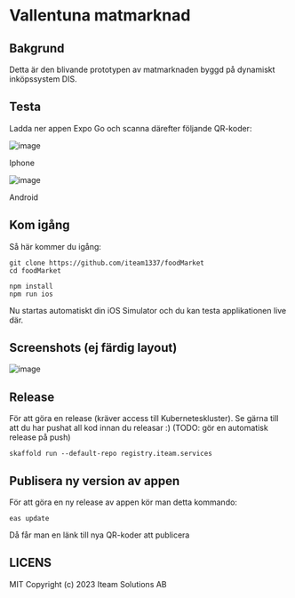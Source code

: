 # Vallentuna matmarknad

## Bakgrund

Detta är den blivande prototypen av matmarknaden byggd på dynamiskt inköpssystem DIS.

## Testa

Ladda ner appen Expo Go och scanna därefter följande QR-koder:

![image](https://github.com/Iteam1337/foodMarket/assets/395843/c4603d13-6f12-425c-8f42-2bfca059de26)

Iphone

![image](https://github.com/Iteam1337/foodMarket/assets/395843/0c164b7b-af4d-4539-9b73-f8fd6445ae7a)

Android

## Kom igång

Så här kommer du igång:

    git clone https://github.com/iteam1337/foodMarket
    cd foodMarket

    npm install
    npm run ios

Nu startas automatiskt din iOS Simulator och du kan testa applikationen live där.

## Screenshots (ej färdig layout)

![image](https://user-images.githubusercontent.com/395843/232560646-26c641a6-429d-46cc-8b9d-1ed460c9e119.png)

## Release

För att göra en release (kräver access till Kuberneteskluster). Se gärna till att du har pushat all kod innan du releasar :) (TODO: gör en automatisk release på push)

    skaffold run --default-repo registry.iteam.services

## Publisera ny version av appen

För att göra en ny release av appen kör man detta kommando:

    eas update

Då får man en länk till nya QR-koder att publicera

## LICENS

MIT Copyright (c) 2023 Iteam Solutions AB
